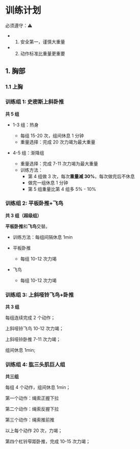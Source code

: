 # 训练计划

必须遵守：⚠️

- 1. 安全第一，谨慎大重量
- 2. 动作标准比重量更重要

## 1. 胸部

### 1.1 上胸

### 训练组 1: 史密斯上斜卧推

**共 5 组**

- 1-3 组：热身

  - 每组 15-20 次，组间休息 1 分钟
  - 重量选择：完成 20 次力竭为最大重量

- 4-5 组：渐降组

  - 重量选择：完成 7-11 次力竭为最大重量
  - 训练方法：
    - 第 4 组做 3 次，每次**重量减 30%**，每次做完后不休息
    - 做完一组休息 1 分钟
    - 第 5 组重量比第 4 组多 5% - 10%

### 训练组 2: 平板卧推+飞鸟

**共 3 组（超级组）**

**平板卧推**和**飞鸟**交替。

- 训练方法：每组间隔休息 1min

- 平板卧推

  - 每组 10-12 次力竭

- 飞鸟
  - 每组 10-12 次力竭

### 训练组 3: 上斜哑铃飞鸟+卧推

**共 3 组**

每组连续完成 2 个动作；

上斜哑铃飞鸟 10-12 次力竭；

上斜哑铃卧推 7-11 次力竭；

组间休息 1min;

### 训练组 4: 肱三头肌巨人组

**共三组**

每组 4 个动作，组间休息 1min；

第一个动作：绳索正握下拉

第二个动作：绳索反握下拉

第三个动作：绳索推前推

以上每个动作 20 次，力竭；

第四个杠铃窄距卧推，完成 10-15 次力竭；
